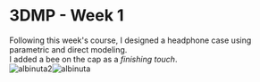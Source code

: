# 3DMP - Week 1
Following this week's course, I designed a headphone case using parametric and direct modeling.  
I added a bee on the cap as a _finishing touch_.  
![albinuta2](https://user-images.githubusercontent.com/76184859/110252250-2272d780-7f8d-11eb-822d-5370cdf2c81c.png)![albinuta](https://user-images.githubusercontent.com/76184859/110252249-2141aa80-7f8d-11eb-8560-2067fdc9f4b4.png) 
